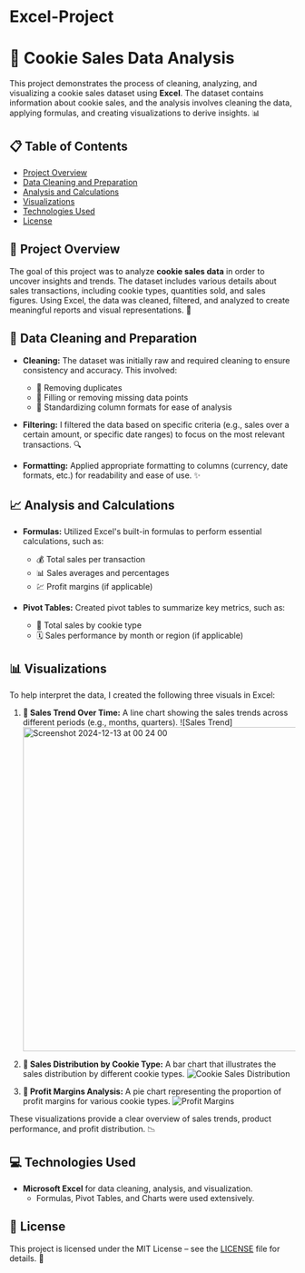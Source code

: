 # Excel-Project

# 🍪 Cookie Sales Data Analysis

This project demonstrates the process of cleaning, analyzing, and visualizing a cookie sales dataset using **Excel**. The dataset contains information about cookie sales, and the analysis involves cleaning the data, applying formulas, and creating visualizations to derive insights. 📊

## 📋 Table of Contents
- [Project Overview](#project-overview)
- [Data Cleaning and Preparation](#data-cleaning-and-preparation)
- [Analysis and Calculations](#analysis-and-calculations)
- [Visualizations](#visualizations)
- [Technologies Used](#technologies-used)
- [License](#license)

## 📂 Project Overview

The goal of this project was to analyze **cookie sales data** in order to uncover insights and trends. The dataset includes various details about sales transactions, including cookie types, quantities sold, and sales figures. Using Excel, the data was cleaned, filtered, and analyzed to create meaningful reports and visual representations. 💼

## 🧹 Data Cleaning and Preparation

- **Cleaning:** The dataset was initially raw and required cleaning to ensure consistency and accuracy. This involved:
  - 🚫 Removing duplicates
  - 🔄 Filling or removing missing data points
  - 🔧 Standardizing column formats for ease of analysis

- **Filtering:** I filtered the data based on specific criteria (e.g., sales over a certain amount, or specific date ranges) to focus on the most relevant transactions. 🔍

- **Formatting:** Applied appropriate formatting to columns (currency, date formats, etc.) for readability and ease of use. ✨

## 📈 Analysis and Calculations

- **Formulas:** Utilized Excel's built-in formulas to perform essential calculations, such as:
  - 💰 Total sales per transaction
  - 📊 Sales averages and percentages
  - 💹 Profit margins (if applicable)
  
- **Pivot Tables:** Created pivot tables to summarize key metrics, such as:
  - 🍪 Total sales by cookie type
  - 🗓️ Sales performance by month or region (if applicable)

## 📊 Visualizations

To help interpret the data, I created the following three visuals in Excel:

1. **📅 Sales Trend Over Time:** A line chart showing the sales trends across different periods (e.g., months, quarters).
   ![Sales Trend]<img width="571" alt="Screenshot 2024-12-13 at 00 24 00" src="https://github.com/user-attachments/assets/640499dc-a4aa-43f5-b036-12338baee3f8" />
   
3. **🍪 Sales Distribution by Cookie Type:** A bar chart that illustrates the sales distribution by different cookie types.
   ![Cookie Sales Distribution](path_to_your_image/cookie_sales_distribution.png) <!-- Replace with your image path -->

4. **💸 Profit Margins Analysis:** A pie chart representing the proportion of profit margins for various cookie types.
   ![Profit Margins](path_to_your_image/profit_margins.png) <!-- Replace with your image path -->

These visualizations provide a clear overview of sales trends, product performance, and profit distribution. 📉

## 💻 Technologies Used

- **Microsoft Excel** for data cleaning, analysis, and visualization.
  - Formulas, Pivot Tables, and Charts were used extensively.
  
## 📝 License

This project is licensed under the MIT License – see the [LICENSE](LICENSE) file for details. 📄
